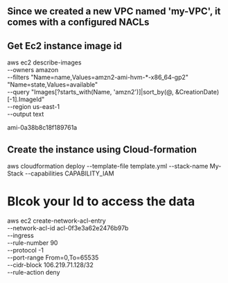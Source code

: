## Since we created a new VPC named 'my-VPC', it comes with a configured NACLs

## Get Ec2 instance image id

aws ec2 describe-images \
--owners amazon \
--filters "Name=name,Values=amzn2-ami-hvm-*-x86_64-gp2" "Name=state,Values=available" \
--query "Images[?starts_with(Name, 'amzn2')]|sort_by(@, &CreationDate)[-1].ImageId" \
--region us-east-1 \
 --output text

ami-0a38b8c18f189761a

## Create the instance using Cloud-formation
aws cloudformation deploy --template-file template.yml --stack-name My-Stack   --capabilities CAPABILITY_IAM     


# Blcok your Id to access the data
aws ec2 create-network-acl-entry \
--network-acl-id acl-0f3e3a62e2476b97b \
--ingress \
--rule-number 90 \
--protocol -1 \
--port-range From=0,To=65535 \
--cidr-block 106.219.71.128/32 \
--rule-action deny